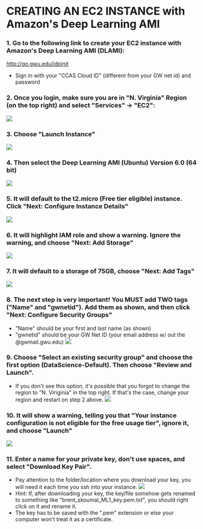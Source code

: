 # CREATING AN EC2 INSTANCE with Amazon's Deep Learning AMI
### 1.	Go to the following link to create your EC2 instance with Amazon's Deep Learning AMI (DLAMI):
http://go.gwu.edu/idpinit<br/>
 - Sign in with your "CCAS Cloud ID" (different from your GW net id) and password

### 2.	Once you login, make sure you are in "N. Virginia" Region (on the top right) and select "Services" -> "EC2":
 ![](https://raw.github.com/yuxiaohuang/aws-machine-learning-1/master/aws-machine-learning-1-master/Creating%20a%20DLAMI%20EC2%20Instance%20on%20GWU-AWS/screenshots/1.png)

### 3. Choose "Launch Instance"
 ![](https://github.com/yuxiaohuang/aws-machine-learning-1/blob/master/aws-machine-learning-1-master/Creating%20a%20DLAMI%20EC2%20Instance%20on%20GWU-AWS/screenshots/2.png?raw=true)

### 4. Then select the Deep Learning AMI (Ubuntu) Version 6.0 (64 bit)
 ![](https://github.com/yuxiaohuang/aws-machine-learning-1/blob/master/aws-machine-learning-1-master/Creating%20a%20DLAMI%20EC2%20Instance%20on%20GWU-AWS/screenshots/3.png)

### 5. It will default to the t2.micro (Free tier eligible) instance. Click "Next: Configure Instance Details"
 ![](https://github.com/yuxiaohuang/aws-machine-learning-1/blob/master/aws-machine-learning-1-master/Creating%20a%20DLAMI%20EC2%20Instance%20on%20GWU-AWS/screenshots/4.png)

### 6. It will highlight IAM role and show a warning. Ignore the warning, and choose "Next: Add Storage"
 ![](https://github.com/yuxiaohuang/aws-machine-learning-1/blob/master/aws-machine-learning-1-master/Creating%20a%20DLAMI%20EC2%20Instance%20on%20GWU-AWS/screenshots/5.png)

### 7. It will default to a storage of 75GB, choose "Next: Add Tags"
 ![](https://github.com/yuxiaohuang/aws-machine-learning-1/blob/master/aws-machine-learning-1-master/Creating%20a%20DLAMI%20EC2%20Instance%20on%20GWU-AWS/screenshots/6.png)

### 8. The next step is very important! You MUST add TWO tags ("Name" and "gwnetid"). Add them as shown, and then click "Next: Configure Security Groups" 
 - "Name" should be your first and last name (as shown)
 - "gwnetid" should be your GW Net ID (your email address w/ out the @gwmail.gwu.edu)
 ![](https://github.com/yuxiaohuang/aws-machine-learning-1/blob/master/aws-machine-learning-1-master/Creating%20a%20DLAMI%20EC2%20Instance%20on%20GWU-AWS/screenshots/7.png)

### 9. Choose "Select an existing security group" and choose the first option (DataScience-Default). Then choose "Review and Launch". 
 - If you don't see this option, it's possible that you forgot to change the region to "N. Viriginia" in the top right. If that's the case, change your region and restart on step 2 above.
 ![](https://github.com/yuxiaohuang/aws-machine-learning-1/blob/master/aws-machine-learning-1-master/Creating%20a%20DLAMI%20EC2%20Instance%20on%20GWU-AWS/screenshots/8.png)

### 10. It will show a warning, telling you that "Your instance configuration is not eligible for the free usage tier", ignore it, and choose "Launch"
![](https://github.com/yuxiaohuang/aws-machine-learning-1/blob/master/aws-machine-learning-1-master/Creating%20a%20DLAMI%20EC2%20Instance%20on%20GWU-AWS/screenshots/9.png)

### 11. Enter a name for your private key, don't use spaces, and select "Download Key Pair". 
 - Pay attention to the folder/location where you download your key, you will need it each time you ssh into your instance.
 ![](https://github.com/yuxiaohuang/aws-machine-learning-1/blob/master/aws-machine-learning-1-master/Creating%20a%20DLAMI%20EC2%20Instance%20on%20GWU-AWS/screenshots/10.png)
 - Hint: If, after downloading your key, the key/file somehow gets renamed to something like "brent_skoumal_ML1_key.pem.txt", you should right click on it and rename it. 
 - The key has to be saved with the ".pem" extension or else your computer won't treat it as a certificate.
 
